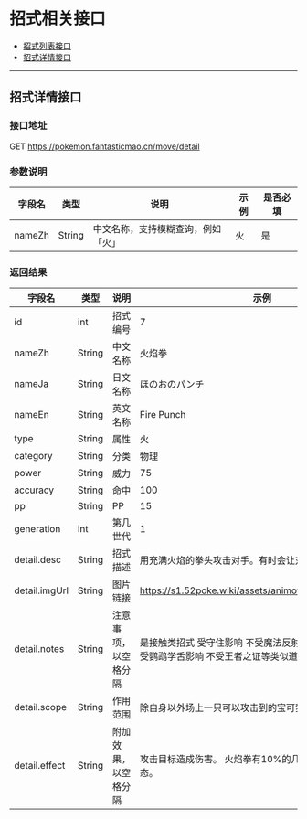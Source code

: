 # 招式相关接口

- [招式列表接口](#招式列表接口)
- [招式详情接口](#招式详情接口)

---

## 招式详情接口

### 接口地址

GET https://pokemon.fantasticmao.cn/move/detail

### 参数说明

字段名 | 类型 | 说明 | 示例 | 是否必填
--- | --- | --- | --- | ---
nameZh | String | 中文名称，支持模糊查询，例如「火」 | 火 | 是

### 返回结果

字段名 | 类型 | 说明 | 示例
--- | --- | --- | ---
id | int | 招式编号 | 7
nameZh | String | 中文名称 | 火焰拳
nameJa | String | 日文名称 | ほのおのパンチ
nameEn | String | 英文名称 | Fire Punch
type | String | 属性 | 火
category  | String | 分类 | 物理
power | String | 威力 | 75
accuracy | String | 命中 | 100
pp | String | PP | 15
generation | int | 第几世代 | 1
detail.desc | String  | 招式描述 | 用充满火焰的拳头攻击对手。有时会让对手陷入灼伤状态。
detail.imgUrl | String | 图片链接 | https://s1.52poke.wiki/assets/animoves/AniMove007.gif
detail.notes | String | 注意事项，以空格分隔 | 是接触类招式 受守住影响 不受魔法反射影响 不可以被抢夺 受鹦鹉学舌影响 不受王者之证等类似道具影响
detail.scope | String | 作用范围 | 除自身以外场上一只可以攻击到的宝可梦
detail.effect | String | 附加效果，以空格分隔 | 攻击目标造成伤害。 火焰拳有10%的几率使目标陷入灼伤状态。